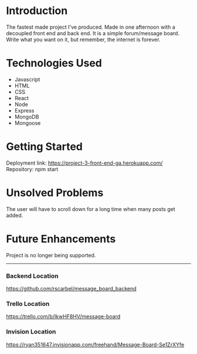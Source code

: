 # Introduction
The fastest made project I've produced. Made in one afternoon with a decoupled front end and back end. It is a simple forum/message board. Write what you want on it, but remember, the internet is forever.

# Technologies Used
* Javascript
* HTML
* CSS
* React
* Node
* Express
* MongoDB
* Mongoose

# Getting Started
Deployment link: https://project-3-front-end-ga.herokuapp.com/
Repository: npm start

# Unsolved Problems
The user will have to scroll down for a long time when many posts get added.

# Future Enhancements
Project is no longer being supported.

-------
### Backend Location ###
https://github.com/rscarbel/message_board_backend

### Trello Location ###
https://trello.com/b/IkwHF8HV/message-board

### Invision Location ###
https://ryan351647.invisionapp.com/freehand/Message-Board-Se1ZrXYfe
